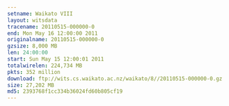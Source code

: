 ```yaml
---
setname: Waikato VIII
layout: witsdata
tracename: 20110515-000000-0
end: Mon May 16 12:00:00 2011
originalname: 20110515-000000-0
gzsize: 8,000 MB
len: 24:00:00
start: Sun May 15 12:00:01 2011
totalwirelen: 224,734 MB
pkts: 352 million
download: ftp://wits.cs.waikato.ac.nz/waikato/8//20110515-000000-0.gz
size: 27,202 MB
md5: 2393768f1cc334b36024fd60b805cf19
---
```


